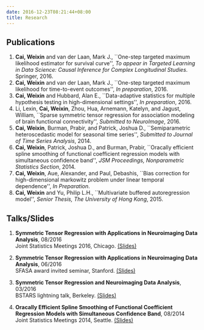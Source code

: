 ```yaml
---
date: 2016-12-23T08:21:44+08:00
title: Research
---
```


## Publications

1. **Cai, Weixin** and van der Laan, Mark J., ``One-step targeted maximum likelihood estimator for survival curve'', *To appear in Targeted Learning in Data Science: Causal Inference for Complex Longitudinal Studies*. Springer, 2016.
2. **Cai, Weixin** and van der Laan, Mark J., ``One-step targeted maximum likelihood for time-to-event outcomes'', *In preparation*, 2016.
3. **Cai, Weixin** and Hubbard, Alan E., ``Data-adaptive statistics for multiple hypothesis testing in high-dimensional settings'', *In preparation*, 2016.
4. Li, Lexin, **Cai, Weixin**, Zhou, Hua, Arnemann, Katelyn, and Jagust, William, ``Sparse symmetric tensor regression for association modeling of brain functional connectivity'', *Submitted to NeuroImage*, 2016.
5. **Cai, Weixin**, Burman, Prabir, and Patrick, Joshua D., ``Semiparametric heteroscedastic model for seasonal time series'', *Submitted to Journal of Time Series Analysis*, 2014.
6. **Cai, Weixin**, Patrick, Joshua D., and Burman, Prabir, ``Oracally efficient spline smoothing of functional coefficient regression models with simultaneous confidence band'', *JSM Proceedings, Nonparametric Statistics Section*, 2014.
7. **Cai, Weixin**, Aue, Alexander, and Paul, Debashis, ``Bias correction for high-dimensional markowitz problem under linear temporal dependence'', *In Preparation*.
8. **Cai, Weixin** and Yu, Philip L.H., ``Multivariate buffered autoregression model'', *Senior Thesis, The University of Hong Kong*, 2015.


## Talks/Slides



1. **Symmetric Tensor Regression with Applications in Neuroimaging Data Analysis**, 08/2016 <br>
Joint Statistics Meetings 2016, Chicago. [(Slides)](link) 

2. **Symmetric Tensor Regression with Applications in Neuroimaging Data Analysis**, 06/2016 <br>
SFASA award invited seminar, Stanford. [(Slides)](link) 

3. **Symmetric Tensor Regression and Neuroimaging Data Analysis**, 03/2016 <br>
BSTARS lightning talk, Berkeley. [(Slides)](link) 
    
4. **Oracally Efficient Spline Smoothing of Functional Coefficient Regression Models with Simultaneous Confidence Band**, 08/2014 <br>
Joint Statistics Meetings 2014, Seattle. [(Slides)](link) 

